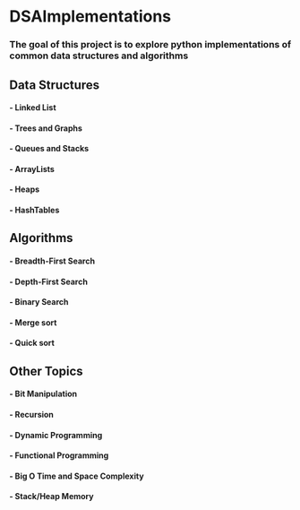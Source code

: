 # DSAImplementations

### The goal of this project is to explore python implementations of common data structures and algorithms

## Data Structures
#### - Linked List
#### - Trees and Graphs
#### - Queues and Stacks
#### - ArrayLists
#### - Heaps
#### - HashTables

## Algorithms
#### - Breadth-First Search
#### - Depth-First Search
#### - Binary Search
#### - Merge sort
#### - Quick sort

## Other Topics
#### - Bit Manipulation
#### - Recursion
#### - Dynamic Programming
#### - Functional Programming
#### - Big O Time and Space Complexity
#### - Stack/Heap Memory 





